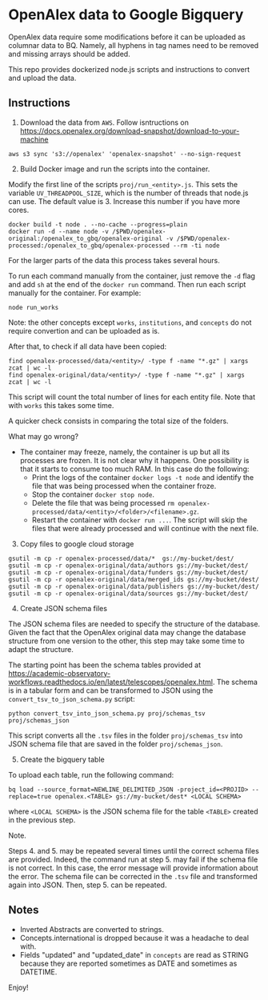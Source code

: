# OpenAlex data to Google Bigquery

OpenAlex data require some modifications before it can be uploaded as columnar data to BQ. Namely, all hyphens in tag names need to be removed and missing arrays should be added. 

This repo provides dockerized node.js scripts and instructions to convert and upload the data.

## Instructions

1. Download the data from `AWS`. Follow isntructions on https://docs.openalex.org/download-snapshot/download-to-your-machine

```
aws s3 sync 's3://openalex' 'openalex-snapshot' --no-sign-request
```

2. Build Docker image and run the scripts into the container.

Modify the first line of the scripts `proj/run_<entity>.js`. This sets the variable `UV_THREADPOOL_SIZE`, which is the number of threads that node.js can use. The default value is 3. Increase this number if you have more cores. 

```
docker build -t node . --no-cache --progress=plain
docker run -d --name node -v /$PWD/openalex-original:/openalex_to_gbq/openalex-original -v /$PWD/openalex-processed:/openalex_to_gbq/openalex-processed --rm -ti node
```

For the larger parts of the data this process takes several hours.

To run each command manually from the container, just remove the `-d` flag and add `sh` at the end of the `docker run` command. Then run each script manually for the container. For example:

```
node run_works
```

Note: the other concepts except `works`, `institutions`, and `concepts` do not require convertion and can be uploaded as is. 

After that, to check if all data have been copied:

```
find openalex-processed/data/<entity>/ -type f -name "*.gz" | xargs zcat | wc -l
find openalex-original/data/<entity>/ -type f -name "*.gz" | xargs zcat | wc -l
```
This script will count the total number of lines for each entity file. Note that with `works` this takes some time.

A quicker check consists in comparing the total size of the folders.

What may go wrong?

- The container may freeze, namely, the container is up but all its processes are frozen. It is not clear why it happens. One possibility is that it starts to consume too much RAM. In this case do the following:
    - Print the logs of the container `docker logs -t node` and identify the file that was being processed when the container froze.
    - Stop the container `docker stop node`.
    - Delete the file that was being processed `rm openalex-processed/data/<entity>/<folder>/<filename>.gz`.
    - Restart the container with `docker run ...`. The script will skip the files that were already processed and will continue with the next file.


3. Copy files to google cloud storage

```
gsutil -m cp -r openalex-processed/data/*  gs://my-bucket/dest/
gsutil -m cp -r openalex-original/data/authors gs://my-bucket/dest/
gsutil -m cp -r openalex-original/data/funders gs://my-bucket/dest/
gsutil -m cp -r openalex-original/data/merged_ids gs://my-bucket/dest/
gsutil -m cp -r openalex-original/data/publishers gs://my-bucket/dest/
gsutil -m cp -r openalex-original/data/sources gs://my-bucket/dest/
```


4. Create JSON schema files

The JSON schema files are needed to specify the structure of the database. Given the fact that the OpenAlex original data may change the database structure from one version to the other, this step may take some time to adapt the structure.

The starting point has been the schema tables provided at https://academic-observatory-workflows.readthedocs.io/en/latest/telescopes/openalex.html. The schema is in a tabular form and can be transformed to JSON using the `convert_tsv_to_json_schema.py` script:

```
python convert_tsv_into_json_schema.py proj/schemas_tsv proj/schemas_json
```

This script converts all the `.tsv` files in the folder `proj/schemas_tsv` into JSON schema file that are saved in the folder `proj/schemas_json`. 


5. Create the bigquery table

To upload each table, run the following command:
```
bq load --source_format=NEWLINE_DELIMITED_JSON -project_id=<PROJID> --replace=true openalex.<TABLE> gs://my-bucket/dest* <LOCAL SCHEMA>
```
where `<LOCAL SCHEMA>` is the JSON schema file for the table `<TABLE>` created in the previous step.

Note.

Steps 4. and 5. may be repeated several times until the correct schema files are provided. Indeed, the command run at step 5. may fail if the schema file is not correct. In this case, the error message will provide information about the error. The schema file can be corrected in the `.tsv` file and transformed again into JSON. Then, step 5. can be repeated.


## Notes
- Inverted Abstracts are converted to strings.
- Concepts.international is dropped because it was a headache to deal with.
- Fields "updated" and "updated_date" in `concepts` are read as STRING because they are reported sometimes as DATE and sometimes as DATETIME.


Enjoy!
